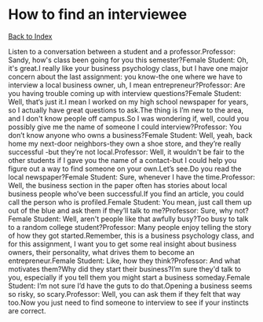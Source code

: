 # How to find an interviewee
[Back to Index](https://github.com/windows10010/tpoExtractor/blob/master/README.md)

Listen to a conversation between a student and a professor.Professor: Sandy, how's class been going for you this semester?Female Student: Oh, it's great.I really like your business psychology class, but I have one major concern about the last assignment: you know-the one where we have to interview a local business owner, uh, I mean entrepreneur?Professor: Are you having trouble coming up with interview questions?Female Student: Well, that‘s just it.I mean I worked on my high school newspaper for years, so I actually have great questions to ask.The thing is I’m new to the area, and I don't know people off campus.So I was wondering if, well, could you possibly give me the name of someone I could interview?Professor: You don’t know anyone who owns a business?Female Student: Well, yeah, back home my next-door neighbors-they own a shoe store, and they’re really successful -but they’re not local.Professor: Well, it wouldn't be fair to the other students if I gave you the name of a contact-but I could help you figure out a way to find someone on your own.Let’s see.Do you read the local newspaper?Female Student: Sure, whenever I have the time.Professor: Well, the business section in the paper often has stories about local business people who’ve been successful.If you find an article, you could call the person who is profiled.Female Student: You mean, just call them up out of the blue and ask them if they‘ll talk to me?Professor: Sure, why not?Female Student: Well, aren't people like that awfully busy?Too busy to talk to a random college student?Professor: Many people enjoy telling the story of how they got started.Remember, this is a business psychology class, and for this assignment, I want you to get some real insight about business owners, their personality, what drives them to become an entrepreneur.Female Student: Like, how they think?Professor: And what motivates them?Why did they start their business?I’m sure they'd talk to you, especially if you tell them you might start a business someday.Female Student: I’m not sure I’d have the guts to do that.Opening a business seems so risky, so scary.Professor: Well, you can ask them if they felt that way too.Now you just need to find someone to interview to see if your instincts are correct.
